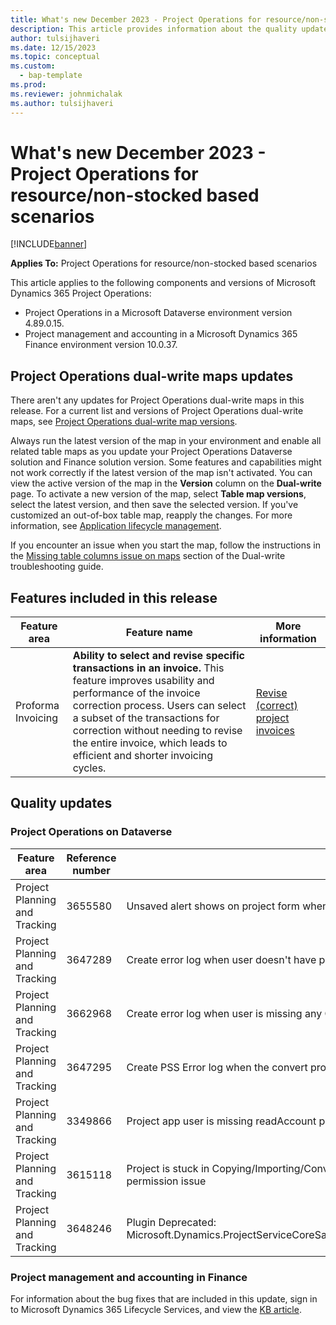 ```yaml
---
title: What's new December 2023 - Project Operations for resource/non-stocked based scenarios
description: This article provides information about the quality updates that are available in the December 2023 release of Microsoft Dynamics 365 Project Operations for resource/non-stocked based scenarios.
author: tulsijhaveri
ms.date: 12/15/2023
ms.topic: conceptual
ms.custom: 
  - bap-template
ms.prod:
ms.reviewer: johnmichalak 
ms.author: tulsijhaveri
---
```


# What's new December 2023 - Project Operations for resource/non-stocked based scenarios

[!INCLUDE[banner](../includes/banner.md)]

**Applies To:**  Project Operations for resource/non-stocked based scenarios

This article applies to the following components and versions of Microsoft Dynamics 365 Project Operations:

- Project Operations in a Microsoft Dataverse environment version 4.89.0.15.
- Project management and accounting in a Microsoft Dynamics 365 Finance environment version 10.0.37.

## Project Operations dual-write maps updates

There aren't any updates for Project Operations dual-write maps in this release. For a current list and versions of Project Operations dual-write maps, see [Project Operations dual-write map versions](../environment/resource-dual-write-maps.md).

Always run the latest version of the map in your environment and enable all related table maps as you update your Project Operations Dataverse solution and Finance solution version. Some features and capabilities might not work correctly if the latest version of the map isn't activated. You can view the active version of the map in the **Version** column on the **Dual-write** page. To activate a new version of the map, select **Table map versions**, select the latest version, and then save the selected version. If you've customized an out-of-box table map, reapply the changes. For more information, see [Application lifecycle management](/dynamics365/fin-ops-core/dev-itpro/data-entities/dual-write/app-lifecycle-management).

If you encounter an issue when you start the map, follow the instructions in the [Missing table columns issue on maps](/dynamics365/fin-ops-core/dev-itpro/data-entities/dual-write/dual-write-troubleshooting-finops-upgrades#missing-table-columns-issue-on-maps) section of the Dual-write troubleshooting guide.

## Features included in this release

| **Feature area** | **Feature name** | **More information** |
| --- | --- | --- |
| Proforma Invoicing | **Ability to select and revise specific transactions in an invoice.** This feature improves usability and performance of the invoice correction process. Users can select a subset of the transactions for correction without needing to revise the entire invoice, which leads to efficient and shorter invoicing cycles. | [Revise (correct) project invoices](../proforma-invoicing/revise-project-invoices.md) |

## Quality updates

### Project Operations on Dataverse

| **Feature area** | **Reference number** | **Quality Update** |
| --- | --- | --- |
| Project Planning and Tracking | 3655580 | Unsaved alert shows on project form when feature is disabled and duration fields are hidden |
| Project Planning and Tracking | 3647289 | Create error log when user doesn't have permissions to async operation entity and can't query the system jobs |
| Project Planning and Tracking | 3662968 | Create error log when user is missing any OOB privilege and save operation fails due to that |
| Project Planning and Tracking | 3647295 | Create PSS Error log when the convert project fails |
| Project Planning and Tracking | 3349866 | Project app user is missing readAccount privilege |
| Project Planning and Tracking | 3615118 | Project is stuck in Copying/Importing/Converting status if PSS failed to update project status to Failed due to permission issue |
| Project Planning and Tracking | 3648246 | Plugin Deprecated: Microsoft.Dynamics.ProjectServiceCoreSandbox.Plugins.Plugins.PublishToEventHub.PostOperationUserUpdateEvent |

### Project management and accounting in Finance

For information about the bug fixes that are included in this update, sign in to Microsoft Dynamics 365 Lifecycle Services, and view the [KB article](https://fix.lcs.dynamics.com/Issue/Details?bugId=838613).
